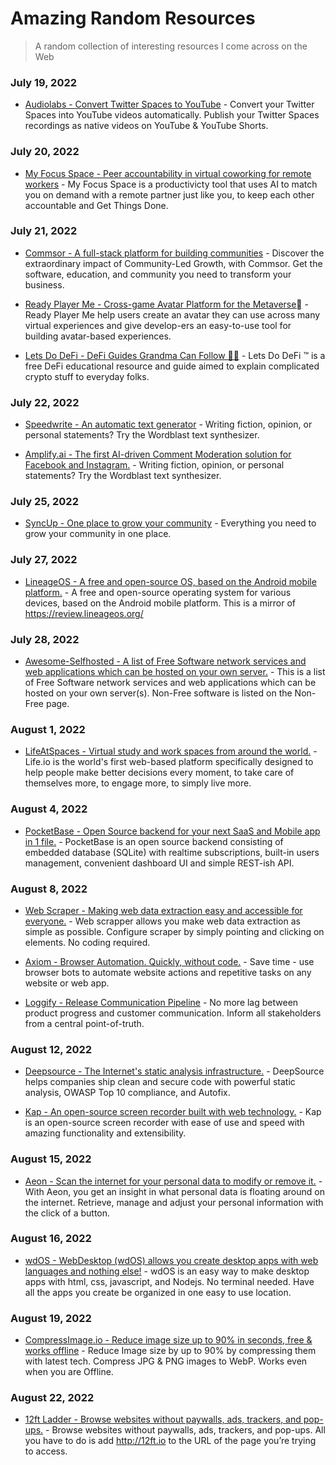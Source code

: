 # Amazing Random Resources
> A random collection of interesting resources I come across on the Web



### July 19, 2022
- [Audiolabs - Convert Twitter Spaces to YouTube](https://www.audiolabs.io/convert-spaces-youtube) - Convert your Twitter Spaces into YouTube videos automatically. Publish your Twitter Spaces recordings as native videos on YouTube & YouTube Shorts. 

### July 20, 2022
- [My Focus Space - Peer accountability in virtual coworking for remote workers](https://www.myfocusspace.com/) - My Focus Space is a productivicty tool that uses AI to match you on demand with a remote partner just like you, to keep each other accountable and Get Things Done.

### July 21, 2022
- [Commsor - A full-stack platform for building communities](https://www.commsor.com/) - Discover the extraordinary impact of Community-Led Growth, with Commsor. Get the software, education, and community you need to transform your business. 

- [Ready Player Me - Cross-game Avatar Platform for the Metaverse🏻](https://readyplayer.me/) - Ready Player Me help users create an avatar they can use across many virtual experiences and give develop-ers an easy-to-use tool for building avatar-based experiences. 

- [Lets Do DeFi - DeFi Guides Grandma Can Follow 👵🏻](https://letsdodefi.com/) - Lets Do DeFi ™ is a free DeFi educational resource and guide aimed to explain complicated crypto stuff to everyday folks. 

### July 22, 2022
- [Speedwrite - An automatic text generator](https://speedwrite.com/) - Writing fiction, opinion, or personal statements? Try the Wordblast text synthesizer.

- [Amplify.ai - The first AI-driven Comment Moderation solution for Facebook and Instagram.](https://speedwrite.com/) - Writing fiction, opinion, or personal statements? Try the Wordblast text synthesizer.

### July 25, 2022
- [SyncUp - One place to grow your community](https://syncup.to/) - Everything you need to grow your community in one place.

### July 27, 2022
- [LineageOS - A free and open-source OS, based on the Android mobile platform.](https://lineageos.org/) - A free and open-source operating system for various devices, based on the Android mobile platform. This is a mirror of https://review.lineageos.org/

### July 28, 2022
- [Awesome-Selfhosted - A list of Free Software network services and web applications which can be hosted on your own server.](https://github.com/awesome-selfhosted/awesome-selfhosted) - This is a list of Free Software network services and web applications which can be hosted on your own server(s). Non-Free software is listed on the Non-Free page.

### August 1, 2022
- [LifeAtSpaces - Virtual study and work spaces from around the world.](https://lifeat.io/) - Life.io is the world's first web-based platform specifically designed to help people make better decisions every moment, to take care of themselves more, to engage more, to simply live more.

### August 4, 2022
- [PocketBase - Open Source backend for your next SaaS and Mobile app in 1 file.](https://pocketbase.io/) - PocketBase is an open source backend consisting of embedded database (SQLite) with realtime subscriptions, built-in users management, convenient dashboard UI and simple REST-ish API.

### August 8, 2022
- [Web Scraper - Making web data extraction easy and accessible for everyone.](https://webscraper.io/) - Web scrapper allows you make web data extraction as simple as possible. Configure scraper by simply pointing and clicking on elements. No coding required.

- [Axiom - Browser Automation. Quickly, without code.](https://axiom.ai/) - Save time - use browser bots to automate website actions and repetitive tasks on any website or web app.

- [Loggify - Release Communication Pipeline](https://www.loggify.app/) - No more lag between product progress and customer communication. Inform all stakeholders from a central point-of-truth.


### August 12, 2022
- [Deepsource - The Internet's static analysis infrastructure.](https://deepsource.io/) - DeepSource helps companies ship clean and secure code with powerful static analysis, OWASP Top 10 compliance, and Autofix.

- [Kap - An open-source screen recorder built with web technology.](https://getkap.co/) - Kap is an open-source screen recorder with ease of use and speed with amazing functionality and extensibility.


### August 15, 2022
- [Aeon - Scan the internet for your personal data to modify or remove it.](https://aeon.technology/) - With Aeon, you get an insight in what personal data is floating around on the internet. Retrieve, manage and adjust your personal information with the click of a button.

### August 16, 2022
- [wdOS - WebDesktop (wdOS) allows you create desktop apps with web languages and nothing else!](https://github.com/Webdeskme/wdOS/releases/) - wdOS is an easy way to make desktop apps with html, css, javascript, and Nodejs. No terminal needed. Have all the apps you create be organized in one easy to use location.

### August 19, 2022
- [CompressImage.io - Reduce image size up to 90% in seconds, free & works offline](https://compressimage.io/) - Reduce Image size by up to 90% by compressing them with latest tech. Compress JPG & PNG images to WebP. Works even when you are Offline.

### August 22, 2022
- [12ft Ladder - Browse websites without paywalls, ads, trackers, and pop-ups.](https://12ft.io/) - Browse websites without paywalls, ads, trackers, and pop-ups.  All you have to do is add http://12ft.io to the URL of the page you’re trying to access.
